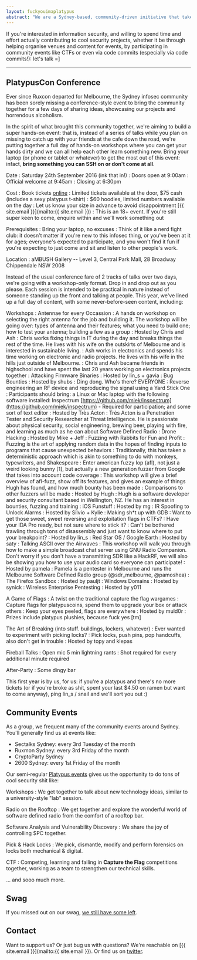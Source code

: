```yaml
---
layout: fuckyouimaplatypus
abstract: "We are a Sydney-based, community-driven initiative that takes a hands-on approach in doing cool security stuff: we're less about debating the merits of the latest iteration of the PCI-PTS or whether a particular vulnerability should have a CVSS score of 6.75 or 6.77, and more about bringing together like-minded people to share ideas, work on cool information security projects and participate in community events together. Think of it as a casual infosec fight club of sorts: the only real rule is that you have to play."
---
```


If you're interested in information security, and willing to spend time and effort actually contributing to cool security projects, whether it be through helping organise venues and content for events, by participating in community events like CTFs or even via code commits (especially via code commits!): let's talk =]

***

## PlatypusCon Conference

Ever since Ruxcon departed for Melbourne, the Sydney infosec community has been sorely missing a conference-style event to bring the community together for a few days of sharing ideas, showcasing our projects and horrendous alcoholism.

In the spirit of what brought this community together, we're aiming to build a super hands-on event: that is, instead of a series of talks while you plan on missing to catch up with your friends at the cafe down the road, we're putting together a full day of hands-on workshops where you can get your hands dirty and we can all help each other learn something new.
Bring your laptop (or phone or tablet or whatever) to get the most out of this event: infact, **bring something you can SSH on or don't come at all**.

Date
: Saturday 24th September 2016 (ink that in!)
: Doors open at 9:00am
: Official welcome at 9:45am
: Closing at 6:30pm

Cost
: Book tickets [online](https://www.eventbrite.com.au/e/platypuscon-teh-platypus-partay-tickets-26222957572">https://www.eventbrite.com.au/e/platypuscon-teh-platypus-partay-tickets-26222957572)
: Limited tickets available at the door, $75 cash (includes a sexy platypus t-shirt)
: $60 hoodies, limited numbers available on the day
: Let us know your size in advance to avoid disappointment [{{ site.email }}](mailto:{{ site.email }})
: This is an 18+ event. If you're still super keen to come, enquire within and we'll work something out

Prerequisites
: Bring your laptop, no excuses
: Think of it like a nerd fight club: it doesn't matter if you're new to this infosec thing, or you've been at it for ages; everyone's expected to participate, and you won't find it fun if you're expecting to just come and sit and listen to other people's work.

Location
: aMBUSH Gallery -- Level 3, Central Park Mall, 28 Broadway Chippendale NSW 2008

Instead of the usual conference fare of 2 tracks of talks over two days, we're going with a workshop-only format. Drop in and drop out as you please. Each session is intended to be practical in nature instead of someone standing up the front and talking at people. This year, we've lined up a full day of content, with some never-before-seen content, including:

Workshops
: Antennae for every Occassion
	: A hands on workshop on selecting the right antenna for the job and building it. The workshop will be going over: types of antenna and their features; what you need to build one; how to test your antenna; building a few as a group
	: Hosted by Chris and Ash
	: Chris works fixing things in IT during the day and breaks things the rest of the time. He lives with his wife on the outskirts of Melbourne and is interested in sustainable living.
	: Ash works in electronics and spends his time working on electronic and radio projects. He lives with his wife in the hills just outside of Melbourne.
	: Chris and Ash became friends in highschool and have spent the last 20 years working on electronics projects together
: Attacking Firmware Binaries
	: Hosted by lin_s + gavia
: Bug Bounties
	: Hosted by shubs
: Ding dong. Who's there? EVERYONE
	: Reverse engineering an RF device and reproducing the signal using a Yard Stick One
	: Participants should bring: a Linux or Mac laptop with the following software installed: Inspectrum [https://github.com/miek/inspectrum](https://github.com/miek/inspectrum) - Required for participation; and some sort of text editor
	: Hosted by Très Acton 
	: Très Acton is a Penetration Tester and Security Researcher at Threat Intelligence. He is passionate about physical security, social engineering, brewing beer, playing with fire, and learning as much as he can about Software Defined Radio
: Drone Hacking
	: Hosted by Mike + Jeff
: Fuzzing with Rabbits for Fun and Profit
	: Fuzzing is the art of applying random data in the hopes of finding inputs to programs that cause unexpected behaviors 
	: Traditionally, this has taken a deterministic approach which is akin to something to do with monkeys, typewriters, and Shakespeare
	: Enter american fuzzy lop (afl), not just a weird looking bunny [1], but actually a new generation fuzzer from Google that takes into account code coverage
	: This workshop will give a brief overview of afl-fuzz, show off its features, and gives an example of things Hugh has found, and how much bounty has been made
	: Comparisons to other fuzzers will be made
	: Hosted by Hugh
	: Hugh is a software developer and security consultant based in Wellington, NZ. He has an interest in bounties, fuzzing and training
: iOS Funstuff
	: Hosted by mg
: IR Spoofing to Unlock Alarms
	: Hosted by Silvio + Kylie
: Making sh*t up with GDB
	: Want to get those sweet, sweet reversing and exploitation flags in CTFs?
	: Have your IDA Pro ready, but not sure where to stick it?
	: Can't be bothered trawling through tons of disassembly and just want to know where to put your breakpoint?
	: Hosted by lin_s
: Red Star OS / Google Earth
	: Hosted by saty
: Talking ASCII over the Airwaves
	: This workshop will walk you through how to make a simple broadcast chat server using GNU Radio Companion. Don't worry if you don't have a transmitting SDR like a HackRF, we will also be showing you how to use your audio card so everyone can participate!
	: Hosted by pamela
	: Pamela is a pentester in Melbourne and runs the Melbourne Software Defined Radio group (@sdr_melbourne, @pamoshea)
: The Firefox Sandbox
	: Hosted by pauljt
: Windows Domains
	: Hosted by synick
: Wireless Enterprise Pentesting
	: Hosted by y011

A Game of Flags
: A twist on the traditional capture the flag wargames
: Capture flags for platypuscoins, spend them to upgrade your box or attack others
: Keep your eyes peeled, flags are everywhere
: Hosted by muld0r
: Prizes include platypus plushies, because fuck yes [tm]

The Art of Breaking (into stuff. buildings, lockers, whatever)
: Ever wanted to experiment with picking locks?
: Pick locks, push pins, pop handcuffs, also don't get in trouble
: Hosted by topy and klepas

Fireball Talks
: Open mic 5 min lightning rants
: Shot required for every additional minute required

After-Party
: Some dingy bar

This first year is by us, for us: if you're a platypus and there's no more tickets (or if you're broke as shit, spent your last $4.50 on ramen but want to come anyway), ping lin_s / snail and we'll sort you out :)

## Community Events

As a group, we frequent many of the community events around Sydney. You'll generally find us at events like:

- Sectalks Sydney: every 3rd Tuesday of the month
- Ruxmon Sydney: every 3rd Friday of the month
- CryptoParty Sydney
- 2600 Sydney: every 1st Friday of the month

Our semi-regular [Platypus events](http://www.meetup.com/en-AU/OWASP-Sydney-Web-Application-Security-Group/) gives us the opportunity to do tons of cool security shit like:

Workshops
: We get together to talk about new technology ideas, similar to a university-style "lab" session.

Radio on the Rooftop
: We get together and explore the wonderful world of software defined radio from the comfort of a rooftop bar.

Software Analysis and Vulnerability Discovery
: We share the joy of controlling $PC together.

Pick & Hack Locks
: We pick, dismantle, modify and perform forensics on locks both mechanical & digital.

CTF
: Competing, learning and failing in **Capture the Flag** competitions together, working as a team to strengthen our technical skills.

... and sooo much more.

## Swag

If you missed out on our swag, 
[we still have some left](https://www.stickermule.com/user/1070711202/stickers).

## Contact

Want to support us? Or just bug us with questions? We're reachable on [{{ site.email }}](mailto:{{ site.email }}).
Or find us on [twitter](https://twitter.com/platypuspartay).
